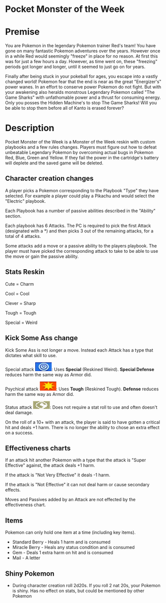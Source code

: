 ﻿# Pocket Monster of the Week

# Premise

You are Pokemon in the legendary Pokemon trainer Red's team! You have gone on many fantastic Pokemon adventures over the years. However once in a while Red would seemingly "freeze" in place for no reason. At first this was for just a few hours a day. However, as time went on, these "freezing" periods got longer and longer, until it seemed to just go on for years.

Finally	after being stuck in your pokeball for ages, you escape into a vastly changed world! Pokemon fear that the end is near as the great "Energizer's" power wanes. In an effort to conserve	power Pokemon do not fight. But with your awakening also heralds monstrous Legendary Pokemon called "The Game Sharks" with unfathomable power and a thrust for consuming energy. Only you posses the Hidden Machine's to stop The Game Sharks! Will you be able to stop them before all of Kanto is erased forever?

# Description	

Pocket Monster of the Week is a Monster of the Week reskin with custom playbooks and a few rules changes.
Players must figure out how to defeat unbeatable Legendary Pokemon by overcoming actual bugs in Pokemon Red, Blue, Green and Yellow. If they fail the power in the cartridge's battery will deplete and the saved game will be deleted. 

## Character creation changes

A player picks a Pokemon corresponding to the Playbook "Type" they have selected. For example a player could play a Pikachu and would select the "Electric" playbook.

Each Playbook has a number of passive abilities described in the "Ability" section.

Each playbook has 6 Attacks. The PC is required to pick the first Attack (designated with a *) and then picks 3 out of the remaining attacks, for a total of 4 attacks.

Some attacks add a move or a passive ability to the players playbook. The player must have picked the corresponding attack to take to be able to use the move or gain the passive ability.

## Stats Reskin

Cute = Charm

Cool = Cool

Clever = Sharp

Tough = Tough

Special = Weird

## Kick Some Ass change

Kick Some Ass is not longer a move. Instead each Attack has a type that dictates what skill to use.

Special attack ![](Playbooks/images/special.png): Uses **Special** (Reskined Weird). **Special Defense** reduces harm the same way as Armor did.

Psychical attack ![](Playbooks/images/physical.png): Uses **Tough** (Reskined Tough). **Defense** reduces harm the same way as Armor did.

Status attack ![](Playbooks/images/status.png): Does not require a stat roll to use and often doesn't deal damage. 

On the roll of a 10+ with an attack, the player is said to have gotten a critical hit and deals +1 harm. There is no longer the ability to chose an extra effect on a success.

## Effectiveness charts

If an attack hit another Pokemon with a type that the attack is "Super Effective" against, the attack deals +1 harm.

If the attack is "Not Very Effective" it deals -1 harm.

If the attack is "Not Effective" it can not deal harm or cause secondary effects.

Moves and Passives added by an Attack are not effected by the effectiveness chart.

## Items

Pokemon can only hold one item at a time (including key items).

* Standard Berry - Heals 1 harm and is consumed
* Miracle Berry - Heals any status condition and is consumed
* Gem - Deals 1 extra harm on hit and is consumed
* Mail - A letter

## Shiny Pokemon

* During character creation roll 2d20s. If you roll 2 nat 20s, your Pokemon is shiny. Has no effect on stats, but could be mentioned by other Pokemon
